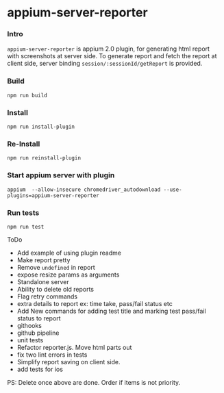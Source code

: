 # appium-server-reporter


### Intro
`appium-server-reporter` is appium 2.0 plugin, for generating html report with screenshots at server side. To generate report and fetch the report at client side, server binding `session/:sessionId/getReport` is provided. 

### Build 
`npm run build`

 ### Install 
 `npm run install-plugin`

### Re-Install 
 `npm run reinstall-plugin`
  
### Start appium server with plugin
`appium  --allow-insecure chromedriver_autodownload --use-plugins=appium-server-reporter`

### Run tests
`npm run test`


ToDo
* Add example of using plugin readme
* Make report pretty 
* Remove `undefined` in report 
* expose resize params as arguments 
* Standalone server 
* Ability to delete old reports 
* Flag retry commands
* extra details to report ex: time take, pass/fail status etc
* Add New commands for adding test title and marking test pass/fail status to report
* githooks
* github pipeline
* unit tests
* Refactor reporter.js. Move html parts out
* fix two lint errors in tests
* Simplify report saving on client side. 
* add tests for ios

PS: Delete once above are done. Order if items is not priority.